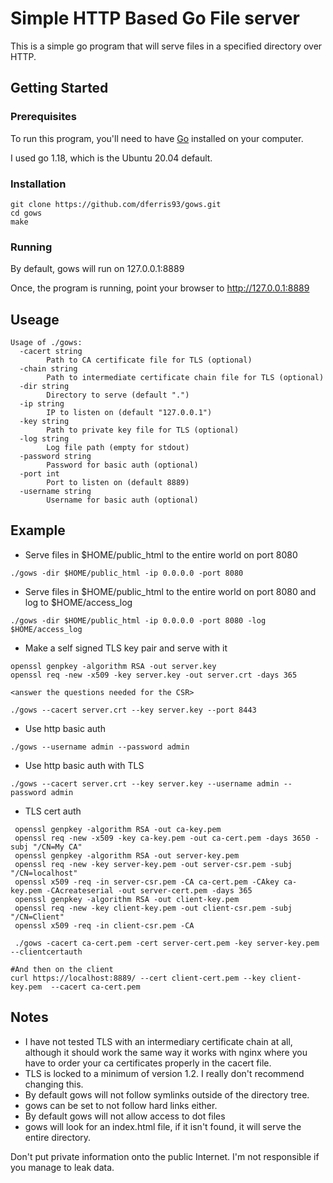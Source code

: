 # Simple HTTP Based Go File server

This is a simple go program that will serve files in a specified directory over HTTP.

## Getting Started

### Prerequisites

To run this program, you'll need to have [Go](https://golang.org/dl/) installed on your computer.

I used go 1.18, which is the Ubuntu 20.04 default.

### Installation

```
git clone https://github.com/dferris93/gows.git
cd gows
make
```

### Running
By default, gows will run on 127.0.0.1:8889

Once, the program is running, point your browser to http://127.0.0.1:8889

## Useage

```
Usage of ./gows:
  -cacert string
        Path to CA certificate file for TLS (optional)
  -chain string
        Path to intermediate certificate chain file for TLS (optional)
  -dir string
        Directory to serve (default ".")
  -ip string
        IP to listen on (default "127.0.0.1")
  -key string
        Path to private key file for TLS (optional)
  -log string
        Log file path (empty for stdout)
  -password string
        Password for basic auth (optional)
  -port int
        Port to listen on (default 8889)
  -username string
        Username for basic auth (optional)
```

## Example

* Serve files in $HOME/public_html to the entire world on port 8080

```
./gows -dir $HOME/public_html -ip 0.0.0.0 -port 8080 
```

* Serve files in $HOME/public_html to the entire world on port 8080 and log to $HOME/access_log

```
./gows -dir $HOME/public_html -ip 0.0.0.0 -port 8080 -log $HOME/access_log
```

* Make a self signed TLS key pair and serve with it
```
openssl genpkey -algorithm RSA -out server.key
openssl req -new -x509 -key server.key -out server.crt -days 365

<answer the questions needed for the CSR>

./gows --cacert server.crt --key server.key --port 8443

```

* Use http basic auth
```
./gows --username admin --password admin 
```

* Use http basic auth with TLS
```
./gows --cacert server.crt --key server.key --username admin --password admin
```

* TLS cert auth
```
 openssl genpkey -algorithm RSA -out ca-key.pem
 openssl req -new -x509 -key ca-key.pem -out ca-cert.pem -days 3650 -subj "/CN=My CA"
 openssl genpkey -algorithm RSA -out server-key.pem
 openssl req -new -key server-key.pem -out server-csr.pem -subj "/CN=localhost"
 openssl x509 -req -in server-csr.pem -CA ca-cert.pem -CAkey ca-key.pem -CAcreateserial -out server-cert.pem -days 365
 openssl genpkey -algorithm RSA -out client-key.pem
 openssl req -new -key client-key.pem -out client-csr.pem -subj "/CN=Client"
 openssl x509 -req -in client-csr.pem -CA

 ./gows -cacert ca-cert.pem -cert server-cert.pem -key server-key.pem --clientcertauth

#And then on the client
curl https://localhost:8889/ --cert client-cert.pem --key client-key.pem  --cacert ca-cert.pem

```

## Notes

* I have not tested TLS with an intermediary certificate chain at all, although it should work the same way it works with nginx where you have to order your ca certificates properly in the cacert file.
* TLS is locked to a minimum of version 1.2.  I really don't recommend changing this.
* By default gows will not follow symlinks outside of the directory tree.
* gows can be set to not follow hard links either.
* By default gows will not allow access to dot files
* gows will look for an index.html file, if it isn't found, it will serve the entire directory.

Don't put private information onto the public Internet.  I'm not responsible if you manage to leak data. 
